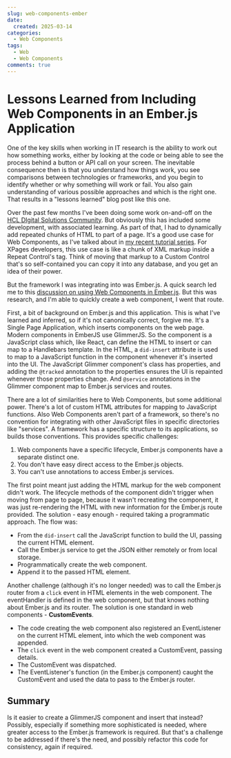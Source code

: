 ```yaml
---
slug: web-components-ember
date: 
  created: 2025-03-14
categories:
  - Web Components
tags: 
  - Web
  - Web Components
comments: true
---
```

# Lessons Learned from Including Web Components in an Ember.js Application

One of the key skills when working in IT research is the ability to work out how something works, either by looking at the code or being able to see the process behind a button or API call on your screen. The inevitable consequence then is that you understand how things work, you see comparisons between technologies or frameworks, and you begin to identify whether or why something will work or fail. You also gain understanding of various possible approaches and which is the right one. That results in a "lessons learned" blog post like this one.

<!-- more -->

Over the past few months I've been doing some work on-and-off on the [HCL DIgital Solutions Community](https://developer.ds.hcl-software.com/). But obviously this has included some development, with associated learning. As part of that, I had to dynamically add repeated chunks of HTML to part of a page. It's a good use case for Web Components, as I've talked about in [my recent tutorial series](./2024-10-21-framework-web-8.md). For XPages developers, this use case is like a chunk of XML markup inside a Repeat Control's tag. Think of moving that markup to a Custom Control that's so self-contained you can copy it into any database, and you get an idea of their power.

But the framework I was integrating into was Ember.js. A quick search led me to this [discussion on using Web Components in Ember.js](https://discuss.emberjs.com/t/web-component-support/14880). But this was research, and I'm able to quickly create a web component, I went that route.

First, a bit of background on Ember.js and this application. This is what I've learned and inferred, so if it's not canonically correct, forgive me. It's a Single Page Application, which inserts components on the web page. Modern components in EmberJS use GlimmerJS. So the component is a JavaScript class which, like React, can define the HTML to insert or can map to a Handlebars template. In the HTML, a `did-insert` attribute is used to map to a JavaScript function in the component whenever it's inserted into the UI. The JavaScript Glimmer component's class has properties, and adding the `@tracked` annotation to the properties ensures the UI is repainted whenever those properties change. And `@service` annotations in the Glimmer component map to Ember.js services and routes.

There are a lot of similarities here to Web Components, but some additional power. There's a lot of custom HTML attributes for mapping to JavaScript functions. Also Web Components aren't part of a framework, so there's no convention for integrating with other JavaScript files in specific directories like "services". A framework has a specific structure to its applications, so builds those conventions. This provides specific challenges:

1. Web components have a specific lifecycle, Ember.js components have a separate distinct one.
1. You don't have easy direct access to the Ember.js objects.
1. You can't use annotations to access Ember.js services.

The first point meant just adding the HTML markup for the web component didn't work. The lifecycle methods of the component didn't trigger when moving from page to page, because it wasn't recreating the component, it was just re-rendering the HTML with new information for the Ember.js route provided. The solution - easy enough - required taking a programmatic approach. The flow was:

- From the `did-insert` call the JavaScript function to build the UI, passing the current HTML element.
- Call the Ember.js service to get the JSON either remotely or from local storage.
- Programmatically create the web component.
- Append it to the passed HTML element.

Another challenge (although it's no longer needed) was to call the Ember.js router from a `click` event in HTML elements in the web component. The eventHandler is defined in the web component, but that knows nothing about Ember.js and its router. The solution is one standard in web components - **CustomEvents**.

- The code creating the web component also registered an EventListener on the current HTML element, into which the web component was appended.
- The `click` event in the web component created a CustomEvent, passing details.
- The CustomEvent was dispatched.
- The EventListener's function (in the Ember.js component) caught the CustomEvent and used the data to pass to the Ember.js router.

## Summary

Is it easier to create a GlimmerJS component and insert that instead? Possibly, especially if something more sophisticated is needed, where greater access to the Ember.js framework is required. But that's a challenge to be addressed if there's the need, and possibly refactor this code for consistency, again if required.